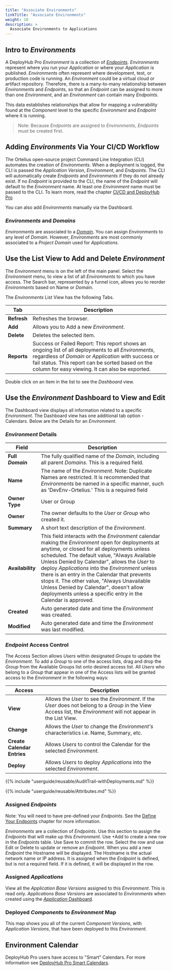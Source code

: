 ```yaml
---
title: "Associate Environments"
linkTitle: "Associate Environments"
weight: 10
description: >
  Associate Environments to Applications
---
```

## Intro to _Environments_

A DeployHub Pro _Environment_ is a collection of [_Endpoints_](/userguide/2-define-endpoints/). _Environments_ represent where you run your _Application_ or where your _Application_ is published. _Environments_ often represent where development, test, or production code is running. An _Environment_ could be a virtual cloud or artifact repository. Therefore, there is a many-to-many relationship between _Environments_ and _Endpoints_, so that an _Endpoint_ can be assigned to more than one _Environment_, and an _Environment_ can contain many _Endpoints_. 

This data establishes relationships that allow for mapping a vulnerability found at the _Component_ level to the specific _Environment_ and _Endpoint_ where it is running.
 
>Note: Because _Endpoints_ are assigned to _Environments_, _Endpoints_ must be created first. 

## Adding _Environments_ Via Your CI/CD Workflow

The Ortelius open-source project Command Line Integration (CLI) automates the creation of _Environments_. When a deployment is logged, the CLI is passed the _Application Version_, _Environment_, and _Endpoints_. The CLI will automatically create _Endpoints_ and _Environments_ if they do not already exist. If no _Endpoint_ is provided to the CLI, the name of the _Endpoint_ will default to the _Environment_ name. At least one _Environment_ name must be passed to the CLI. To learn more, read the chapter  [CI/CD and DeployHub Pro](/userguide/integrations/ci-cd_integrations/)

You can also add _Environments_ manually via the Dashboard.


### _Environments_ and _Domains_

_Environments_ are associated to a [_Domain_](/userguide/2-defining-domains/). You can assign _Environments_ to any level of _Domain_. However, _Environments_ are most commonly associated to a _Project Domain_ used for _Applications_. 

## Use the List View to Add and Delete _Environment_ 

The _Environment_ menu is on the left of the main panel. Select the _Environment_ menu, to view a list of all _Environments_ to which you have access. The Search bar, represented by a funnel icon, allows you to reorder _Environments_ based on Name or _Domain_.

The _Environments_ List View has the following Tabs.

| Tab         | Description                                                                                                                                                                                                                                                          |
|-------------|----------------------------------------------------------------------------------------------------------------------------------------------------------------------------------------------------------------------------------------------------------------------|
| **Refresh** | Refreshes the browser.                                                                                                                                                                                                                                               |
| **Add**     | Allows you to Add a new _Environment_.                                                                                                                                                                                                                               |
| **Delete**  | Deletes the selected item.                                                                                                                                                                                                                                           |
| **Reports** | Success or Failed Report:  This report shows an ongoing list of all deployments to all _Environments_, regardless of _Domain_ or _Application_ with success or fail status. This report can be sorted based on the column for easy viewing. It can also be exported. |

Double click on an item in the list to see the _Dashboard_ view.

## Use the _Environment_ Dashboard to View and Edit

The Dashboard view displays all information related to a specific _Environment_. The Dashboard view has one additional tab option - Calendars. Below are the Details for an _Environment_.

### _Environment_ Details

| Field | Description |
| --- | --- |
|**Full _Domain_**| The fully qualified name of the _Domain_, including all parent _Domains_. This is a required field. 
| **Name**| The name of the _Environment_. Note: Duplicate Names are restricted. It is recommended that _Environments_ be named in a specific manner, such as 'DevEnv-Ortelius.' This is a required field |
|**Owner Type**| User or Group |
| **Owner**| The owner defaults to the _User_ or _Group_ who created it.  |
|**Summary**| A short text description of the _Environment_. |
|**Availability**| This field interacts with the _Environment_ calendar making the _Environment_ open for deployments at anytime, or closed for all deployments unless scheduled. The default value, "Always Available Unless Denied by Calendar", allows the _User_ to deploy _Applications_ into the _Environment_ unless there is an entry in the Calendar that prevents stops it. The other value, "Always Unavailable Unless Denied by Calendar", doesn't allow deployments unless a specific entry in the Calendar is approved. |
| **Created** | Auto generated date and time the _Environment_ was created. |
| **Modified** | Auto generated date and time the _Environment_ was last modified. |

### _Endpoint_ Access Control

The Access Section allows _Users_ within designated _Groups_ to update the _Environment_. To add a _Group_ to one of the access lists, drag and drop the _Group_ from the Available Groups list onto desired access list. All _Users_ who belong to a _Group_ that appear in one of the Access lists will be granted access to the _Environment_ in the following ways:

| Access                      | Description                                                                                                                                                         |
|-----------------------------|---------------------------------------------------------------------------------------------------------------------------------------------------------------------|
| **View**                    | Allows the _User_ to see the _Environment_. If the _User_ does not belong to a _Group_ in the View Access list, the _Environment_ will not appear in the List View. |
| **Change**                  | Allows the _User_ to change the _Environment's_ characteristics i.e. Name, Summary, etc.                                                                            |
| **Create Calendar Entries** | Allows _Users_ to control the Calendar for the selected _Environment_.                  |
| **Deploy**                  | Allows _Users_ to deploy  _Applications_ into the selected _Environment_.                                                                                           |

{{% include "userguide/reusable/AuditTrail-withDeployments.md" %}}

{{% include "userguide/reusable/Attributes.md" %}}

### Assigned _Endpoints_

Note: You will need to have pre-defined your _Endpoints_.  See the [Define Your Endpoints](/userguide/2-define-endpoints/) chapter for more information.

_Environments_ are a collection of _Endpoints_. Use this section to assign the _Endpoints_ that will make up this _Environment_. Use +Add to create a new row in the _Endpoints_ table. Use Save to commit the row.  Select the row and use Edit or Delete to update or remove an _Endpoint_. When you add a new _Endpoint_ the  Hostname will be displayed. The Hostname is the actual network name or IP address.  It is assigned when the _Endpoint_ is defined, but is not a required field. If it is defined, it will be displayed in the row.


### Assigned _Applications_

View all the _Application Base Versions_ assigned to this _Environment_. This is read only.  _Applications Base Versions_ are associated to _Environments_ when created using the [_Application_ Dashboard](/userguide/2-defining-applications/#viewing-and-editing-with-the-_application_-dashboard).

### Deployed _Components_ to _Environment_ Map

This map shows you all of the current _Component Versions_, with _Application Versions_, that have been deployed to this _Environment_.

## Environment Calendar 

DeployHub Pro users have access to "Smart" Calendars.  For more information see [DeployHub Pro Smart Calendars](/userguide/advanced-features/deployments/calendar/).
